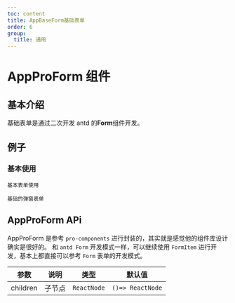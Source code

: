 ```yaml
---
toc: content
title: AppBaseForm基础表单
order: 6
group:
  title: 通用
---
```


# AppProForm 组件

## 基本介绍

基础表单是通过二次开发 antd 的**Form**组件开发。

## 例子

### 基本使用

<code src="./demos/base.tsx">基本表单使用</code>

<code src="./demos/drawer-form.tsx">基础的弹窗表单</code>

## AppProForm APi

AppProForm 是参考 `pro-components` 进行封装的，其实就是感觉他的组件库设计确实是很好的。 和 `antd Form` 开发模式一样，可以继续使用 `FormItem` 进行开发，基本上都直接可以参考 `Form` 表单的开发模式。

| 参数     | 说明   | 类型        | 默认值           |
| -------- | ------ | ----------- | ---------------- |
| children | 子节点 | `ReactNode` | `()=> ReactNode` |

